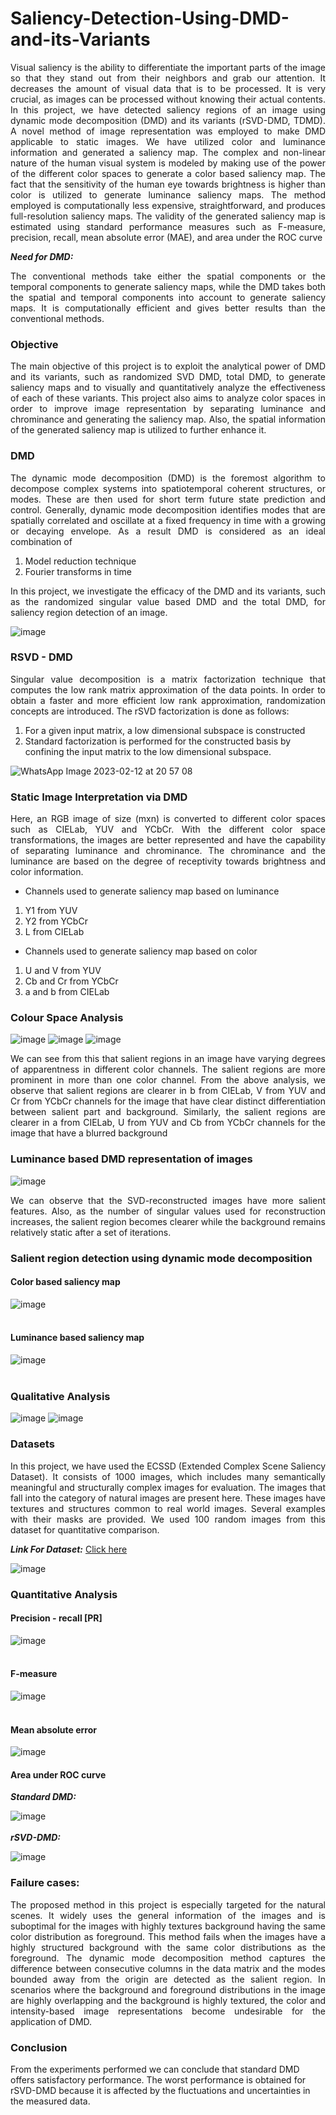 # Saliency-Detection-Using-DMD-and-its-Variants

<p style='text-align: justify;'> Visual saliency is the ability to differentiate the important parts of the image so that they stand out from their neighbors and grab our attention. It decreases the amount of visual data that is to be processed. It is very crucial, as images can be processed without knowing their actual contents. In this project, we have detected saliency regions of an image using dynamic mode decomposition (DMD) and its variants (rSVD-DMD, TDMD). A novel method of image representation was employed to make DMD applicable to static images. We have utilized color and luminance information and generated a saliency map. The complex and non-linear nature of the human visual system is modeled by making use of the power of the different color spaces to generate a color based saliency map. The fact that the sensitivity of the human eye towards brightness is higher than color is utilized to generate luminance saliency maps. The method employed is computationally less expensive, straightforward, and produces full-resolution saliency maps. The validity of the generated saliency map is estimated using standard performance measures such as F-measure, precision, recall, mean absolute error (MAE), and area under the ROC curve </p>  

**_Need for DMD:_**  

<p style='text-align: justify;'> The conventional methods take either the spatial components or the temporal components to generate saliency maps, while the DMD takes both the spatial and temporal components into account to generate saliency maps. It is computationally efficient and gives better results than the conventional methods. </p>

###  Objective
<p style='text-align: justify;'> The main objective of this project is to exploit the analytical power of DMD and its variants, such as randomized SVD DMD, total DMD, to generate saliency maps and to visually and quantitatively analyze the effectiveness of each of these variants. This project also aims to analyze color spaces in order to improve image representation by separating luminance and chrominance and generating the saliency map. Also, the spatial information of the generated saliency map is utilized to further enhance it. </p>  

### DMD
<p style='text-align: justify;'> The dynamic mode decomposition (DMD) is the foremost algorithm to decompose complex systems into spatiotemporal coherent structures, or modes. These are then used for short term future state prediction and control. Generally, dynamic mode decomposition identifies modes that are spatially correlated and oscillate at a fixed frequency in time with a growing or decaying envelope. As a result DMD is considered as an ideal combination of </p>  

1. Model reduction technique  
2. Fourier transforms in time  

<p style='text-align: justify;'> In this project, we investigate the efficacy of the DMD and its variants, such as the randomized singular value based DMD and the total DMD, for saliency region detection of an image.  </p>

![image](https://user-images.githubusercontent.com/120790343/218320215-21c77767-b5f3-408b-a6e6-54d17528e33c.png)

### RSVD - DMD  

<p style='text-align: justify;'> Singular value decomposition is a matrix factorization technique that computes the low rank matrix approximation of the data points. In order to obtain a faster and more efficient low rank 
approximation, randomization concepts are introduced. The rSVD factorization is done as follows: </p>  

1. For a given input matrix, a low dimensional subspace is constructed
2. Standard factorization is performed for the constructed basis by confining the input matrix to the low dimensional subspace.

![WhatsApp Image 2023-02-12 at 20 57 08](https://user-images.githubusercontent.com/120790343/218320590-24fc2a4d-8d11-4992-815a-63d1e205cd9e.jpg)

### Static Image Interpretation via DMD
<p style='text-align: justify;'>Here, an RGB image of size (mxn) is converted to different color spaces such as CIELab, YUV and YCbCr. With the different color space transformations, the images are better represented and have the capability of separating luminance and chrominance. The chrominance and the luminance are based on the degree of receptivity towards brightness and color information. </p>  

- Channels used to generate saliency map based on luminance
1. Y1 from YUV
2. Y2 from YCbCr
3. L from CIELab  

- Channels used to generate saliency map based on color
1. U and V from YUV
2. Cb and Cr from YCbCr
3. a and b from CIELab

### Colour Space Analysis
![image](https://user-images.githubusercontent.com/120790343/218321118-71a7c786-7b73-45df-b7da-52cc2c033ed3.png)
![image](https://user-images.githubusercontent.com/120790343/218321194-6d7a7dda-cd9e-4d42-b8a6-b752d7468bba.png)
![image](https://user-images.githubusercontent.com/120790343/218321209-7497b633-6a69-4723-a385-580563ad9b25.png)  
<p style='text-align: justify;'>We can see from this that salient regions in an image have varying degrees of apparentness in 
different color channels. The salient regions are more prominent in more than one color channel. 
From the above analysis, we observe that salient regions are clearer in b from CIELab, V from 
YUV and Cr from YCbCr channels for the image that have clear distinct differentiation between 
salient part and background. Similarly, the salient regions are clearer in a from CIELab, U from 
YUV and Cb from YCbCr channels for the image that have a blurred background </p>
   
### Luminance based DMD representation of images
![image](https://user-images.githubusercontent.com/120790343/218321277-48193252-42ea-4d3a-a51e-9ee6ed63c39e.png)

<p style='text-align: justify;'>We can observe that the SVD-reconstructed images have more salient features. Also, as the number of singular values used for reconstruction increases, the salient region becomes clearer while the background remains relatively static after a set of iterations. </p>
    
### Salient region detection using dynamic mode decomposition  


#### Color based saliency map
![image](https://user-images.githubusercontent.com/120790343/218321545-6f95e6d7-c376-4fba-bb09-b83fb11bfd97.png)
<br>
<br>
#### Luminance based saliency map
![image](https://user-images.githubusercontent.com/120790343/218321640-3de8f0e3-ccd9-4a71-9b3c-750c9358a529.png)
<br>
<br>
### Qualitative Analysis
![image](https://user-images.githubusercontent.com/120790343/218321753-1bec54c4-2059-4fbc-a235-b5a9b9a71aee.png)
![image](https://user-images.githubusercontent.com/120790343/218321765-1c9eef43-419b-4f0f-bb1e-5dc45b5f8f87.png)  

### Datasets
<p style='text-align: justify;'> In this project, we have used the ECSSD (Extended Complex Scene Saliency Dataset). It consists of 1000 images, which includes many semantically meaningful and structurally complex images for evaluation. The images that fall into the category of natural images are present here. These images have textures and structures common to real world images. Several examples with their masks are provided. We used 100 random images from this dataset for quantitative comparison.</p>  

**_Link For Dataset:_** [Click here](https://www.cse.cuhk.edu.hk/leojia/projects/hsaliency/dataset.html)  

![image](https://user-images.githubusercontent.com/120790343/218324321-a9175183-3145-410d-961a-f1f0e7d0857b.png)



### Quantitative Analysis
#### Precision - recall [PR]
![image](https://user-images.githubusercontent.com/120790343/218322006-8beec0e7-142e-41dc-a833-6cf0c70aa635.png)
<br>
<br>
#### F-measure
![image](https://user-images.githubusercontent.com/120790343/218322159-cd3fc7af-e7d4-47c5-b960-9d1ea289b600.png)
<br>
<br>
#### Mean absolute error
![image](https://user-images.githubusercontent.com/120790343/218322189-47328b8e-22ab-479c-8df7-09fc4f8cab84.png)
#### Area under ROC curve
**_Standard DMD:_**  

![image](https://user-images.githubusercontent.com/120790343/218322842-fd1c90c3-143e-419f-8762-23f6e7f1e552.png)
<br>
<br>
**_rSVD-DMD:_**  

![image](https://user-images.githubusercontent.com/120790343/218322886-6cd5d882-0176-4bc2-a593-86da2e692961.png)


### Failure cases:
<p style='text-align: justify;'> The proposed method in this project is especially targeted for the natural scenes. It widely uses the general information of the images and is suboptimal for the images with highly textures background having the same color distribution as foreground. This method fails when the images have a highly structured background with the same color distributions as the foreground. The dynamic mode decomposition method captures the difference between consecutive columns in the data matrix and the modes bounded away from the origin are detected as the salient region. In scenarios where the background and foreground distributions in the image are highly overlapping and the background is highly textured, the color and intensity-based image representations become undesirable for the application of DMD.</p>  

### Conclusion  
From the experiments performed we can conclude that standard DMD offers satisfactory performance. The worst performance is obtained for rSVD-DMD because it is affected by the fluctuations and uncertainties in the measured data.
